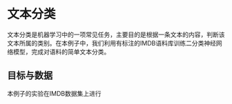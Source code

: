# 文本分类
文本分类是机器学习中的一项常见任务，主要目的是根据一条文本的内容，判断该文本所属的类别。在本例子中，我们利用有标注的IMDB语料库训练二分类神经网络模型，完成对语料的简单文本分类。

## 目标与数据
本例子的实验在IMDB数据集上进行
